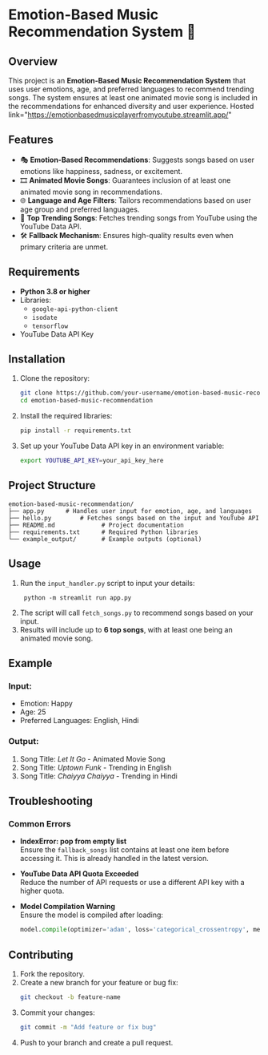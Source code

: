 
# Emotion-Based Music Recommendation System 🎵

## Overview
This project is an **Emotion-Based Music Recommendation System** that uses user emotions, age, and preferred languages to recommend trending songs. The system ensures at least one animated movie song is included in the recommendations for enhanced diversity and user experience.
Hosted link="https://emotionbasedmusicplayerfromyoutube.streamlit.app/"
## Features
- 🎭 **Emotion-Based Recommendations**: Suggests songs based on user emotions like happiness, sadness, or excitement.
- 🎞️ **Animated Movie Songs**: Guarantees inclusion of at least one animated movie song in recommendations.
- 🌐 **Language and Age Filters**: Tailors recommendations based on user age group and preferred languages.
- 🎵 **Top Trending Songs**: Fetches trending songs from YouTube using the YouTube Data API.
- 🛠️ **Fallback Mechanism**: Ensures high-quality results even when primary criteria are unmet.

## Requirements
- **Python 3.8 or higher**
- Libraries:
  - `google-api-python-client`
  - `isodate`
  - `tensorflow`
- YouTube Data API Key

## Installation
1. Clone the repository:
   ```bash
   git clone https://github.com/your-username/emotion-based-music-recommendation.git
   cd emotion-based-music-recommendation
   ```
2. Install the required libraries:
   ```bash
   pip install -r requirements.txt
   ```
3. Set up your YouTube Data API key in an environment variable:
   ```bash
   export YOUTUBE_API_KEY=your_api_key_here
   ```

## Project Structure
```
emotion-based-music-recommendation/
├── app.py      # Handles user input for emotion, age, and languages
├── hello.py        # Fetches songs based on the input and YouTube API
├── README.md             # Project documentation
├── requirements.txt      # Required Python libraries
└── example_output/       # Example outputs (optional)
```

## Usage
1. Run the `input_handler.py` script to input your details:
   ```
    python -m streamlit run app.py

    ```
3. The script will call `fetch_songs.py` to recommend songs based on your input.
4. Results will include up to **6 top songs**, with at least one being an animated movie song.

## Example
### Input:
- Emotion: Happy
- Age: 25
- Preferred Languages: English, Hindi

### Output:
1. Song Title: *Let It Go* - Animated Movie Song
2. Song Title: *Uptown Funk* - Trending in English
3. Song Title: *Chaiyya Chaiyya* - Trending in Hindi

## Troubleshooting
### Common Errors
- **IndexError: pop from empty list**  
  Ensure the `fallback_songs` list contains at least one item before accessing it. This is already handled in the latest version.

- **YouTube Data API Quota Exceeded**  
  Reduce the number of API requests or use a different API key with a higher quota.

- **Model Compilation Warning**  
  Ensure the model is compiled after loading:
  ```python
  model.compile(optimizer='adam', loss='categorical_crossentropy', metrics=['accuracy'])
  ```

## Contributing
1. Fork the repository.
2. Create a new branch for your feature or bug fix:
   ```bash
   git checkout -b feature-name
   ```
3. Commit your changes:
   ```bash
   git commit -m "Add feature or fix bug"
   ```
4. Push to your branch and create a pull request.
